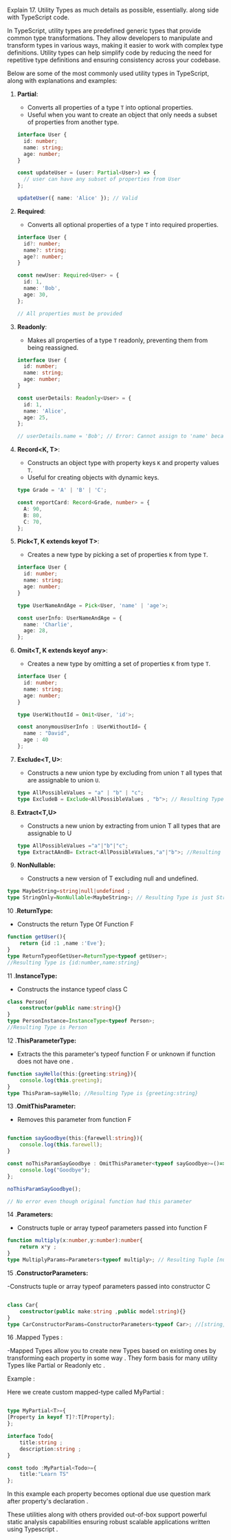 Explain 17. Utility Types as much details as possible, essentially. along side with TypeScript code.



In TypeScript, utility types are predefined generic types that provide common type transformations. They allow developers to manipulate and transform types in various ways, making it easier to work with complex type definitions. Utility types can help simplify code by reducing the need for repetitive type definitions and ensuring consistency across your codebase.

Below are some of the most commonly used utility types in TypeScript, along with explanations and examples:

1. **Partial<T>**:
   - Converts all properties of a type `T` into optional properties.
   - Useful when you want to create an object that only needs a subset of properties from another type.

   ```typescript
   interface User {
     id: number;
     name: string;
     age: number;
   }

   const updateUser = (user: Partial<User>) => {
     // user can have any subset of properties from User
   };

   updateUser({ name: 'Alice' }); // Valid
   ```

2. **Required<T>**:
   - Converts all optional properties of a type `T` into required properties.
   
   ```typescript
   interface User {
     id?: number;
     name?: string;
     age?: number;
   }

   const newUser: Required<User> = {
     id: 1,
     name: 'Bob',
     age: 30,
   };
   
   // All properties must be provided
   ```

3. **Readonly<T>**:
   - Makes all properties of a type `T` readonly, preventing them from being reassigned.
   
   ```typescript
   interface User {
     id: number;
     name: string;
     age: number;
   }

   const userDetails: Readonly<User> = {
     id: 1,
     name: 'Alice',
     age: 25,
   };

   // userDetails.name = 'Bob'; // Error: Cannot assign to 'name' because it is a read-only property.
   ```

4. **Record<K, T>**:
    - Constructs an object type with property keys `K` and property values `T`.
    - Useful for creating objects with dynamic keys.

    ```typescript
    type Grade = 'A' | 'B' | 'C';

    const reportCard: Record<Grade, number> = {
      A: 90,
      B: 80,
      C: 70,
    };
    ```

5. **Pick<T, K extends keyof T>**:
    - Creates a new type by picking a set of properties `K` from type `T`.

    ```typescript
    interface User {
      id: number;
      name: string;
      age: number;
    }

    type UserNameAndAge = Pick<User, 'name' | 'age'>;

    const userInfo: UserNameAndAge = {
      name: 'Charlie',
      age: 28,
    };
    ```

6. **Omit<T, K extends keyof any>**:
    - Creates a new type by omitting a set of properties `K` from type `T`.

    ```typescript
    interface User {
      id: number;
      name: string;
      age: number;
    }

    type UserWithoutId = Omit<User, 'id'>;

    const anonymousUserInfo : UserWithoutId= {
      name : "David",
      age : 40 
	};
	
	```
	
7. **Exclude<T, U>**:
	- Constructs a new union type by excluding from union `T` all types that are assignable to union `U`.

	```typescript
	type AllPossibleValues = "a" | "b" | "c";
	type ExcludeB = Exclude<AllPossibleValues , "b">; // Resulting Type is "a" |"c"

	```
8. **Extract<T,U>**
	- Constructs a new union by extracting from union T all types that are assignable to U

	```typescript 
	type AllPossibleValues ="a"|"b"|"c";
	type ExtractAAndB= Extract<AllPossibleValues,"a"|"b">; //Resulting Type is "a"|"b"

	```
9. **NonNullable<T>:**
	- Constructs a new version of T excluding null and undefined.

```typescript 
type MaybeString=string|null|undefined ;
type StringOnly=NonNullable<MaybeString>; // Resulting Type is just String 

```
10 .**ReturnType<F>:**
- Constructs the return Type Of Function F 

```typescript 
function getUser(){
	return {id :1 ,name :'Eve'};
}
type ReturnTypeofGetUser=ReturnType<typeof getUser>; 
//Resulting Type is {id:number,name:string}

```
11 .**InstanceType<C>:**
- Constructs the instance typeof class C

```typescript 
class Person{
	constructor(public name:string){}
}
type PersonInstance=InstanceType<typeof Person>; 
//Resulting Type is Person

```

12 .**ThisParameterType<F>:**
- Extracts the this parameter's typeof function F or unknown if function does not have one .

```typescript 
function sayHello(this:{greeting:string}){
	console.log(this.greeting);
}
type ThisParam=sayHello; //Resulting Type is {greeting:string}

```
13 .**OmitThisParameter<F>:**
- Removes this parameter from function F

```typescript 

function sayGoodbye(this:{farewell:string}){
	console.log(this.farewell);
}

const noThisParamSayGoodbye : OmitThisParameter<typeof sayGoodbye>=()=>{
	console.log("Goodbye");
}; 

noThisParamSayGoodbye(); 

// No error even though original function had this parameter 


```
14 .**Parameters<F>:**
- Constructs tuple or array typeof parameters passed into function F

```typescript 
function multiply(x:number,y:number):number{
	return x*y ;
}
type MultiplyParams=Parameters<typeof multiply>; // Resulting Tuple [number ,number]

```

15 .**ConstructorParameters<C>:**

-Constructs tuple or array typeof parameters passed into constructor C 

```typescript 

class Car{
	constructor(public make:string ,public model:string){}
}
type CarConstructorParams=ConstructorParameters<typeof Car>; //[string,string]

```

16 .Mapped Types :

-Mapped Types allow you to create new Types based on existing ones by transforming each property in some way .
They form basis for many utility Types like Partial or Readonly etc .

Example :

Here we create custom mapped-type called MyPartial :

```ts

type MyPartial<T>={
[Property in keyof T]?:T[Property];
};

interface Todo{
	title:string ;
	description:string ;
}

const todo :MyPartial<Todo>={
	title:"Learn TS"
}; 


```

In this example each property becomes optional due use question mark after property's declaration .

These utilities along with others provided out-of-box support powerful static analysis capabilities ensuring robust scalable applications written using Typescript .

